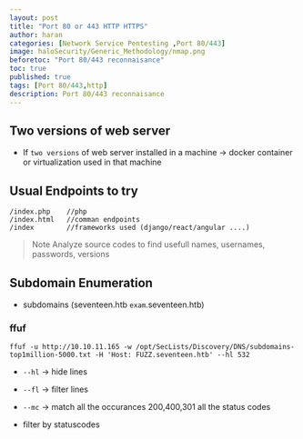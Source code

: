 ```yaml
---
layout: post
title: "Port 80 or 443 HTTP HTTPS"
author: haran
categories: [Network Service Pentesting ,Port 80/443]
image: haloSecurity/Generic_Methodology/nmap.png
beforetoc: "Port 80/443 reconnaisance"
toc: true
published: true
tags: [Port 80/443,http]
description: Port 80/443 reconnaisance
---
```



## Two versions of web server

- If `two versions` of web server installed in a machine -> docker container or virtualization used in that machine 

## Usual Endpoints  to try 

```console?prompt$
/index.php    //php
/index.html   //comman endpoints
/index        //frameworks used (django/react/angular ....)
```

> Note
> Analyze source codes to find usefull names, usernames, passwords, versions

## Subdomain Enumeration 

- subdomains (seventeen.htb `exam`.seventeen.htb)

### ffuf 

```console?prompt$
ffuf -u http://10.10.11.165 -w /opt/SecLists/Discovery/DNS/subdomains-top1million-5000.txt -H 'Host: FUZZ.seventeen.htb' --hl 532
```

- `--hl`  -> hide lines
- `--fl`  -> filter lines
- `--mc` -> match all the occurances 200,400,301 all the status codes

- filter by statuscodes 